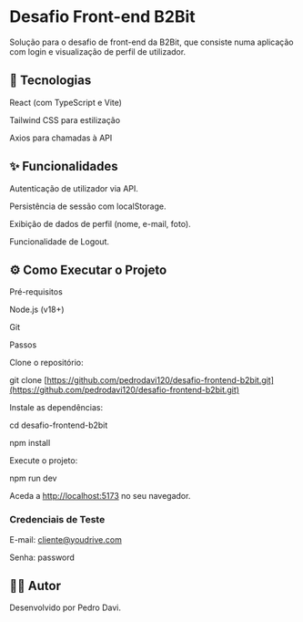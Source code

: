 # Desafio Front-end B2Bit
Solução para o desafio de front-end da B2Bit, que consiste numa aplicação com login e visualização de perfil de utilizador.

## 🚀 Tecnologias
React (com TypeScript e Vite)

Tailwind CSS para estilização

Axios para chamadas à API

## ✨ Funcionalidades
Autenticação de utilizador via API.

Persistência de sessão com localStorage.

Exibição de dados de perfil (nome, e-mail, foto).

Funcionalidade de Logout.

## ⚙️ Como Executar o Projeto

Pré-requisitos

Node.js (v18+)

Git

Passos

Clone o repositório:

git clone [https://github.com/pedrodavi120/desafio-frontend-b2bit.git](https://github.com/pedrodavi120/desafio-frontend-b2bit.git)

Instale as dependências:

cd desafio-frontend-b2bit

npm install

Execute o projeto:

npm run dev

Aceda a <http://localhost:5173> no seu navegador.

### Credenciais de Teste

E-mail: <cliente@youdrive.com>

Senha: password

## 👨‍💻 Autor
Desenvolvido por Pedro Davi.
